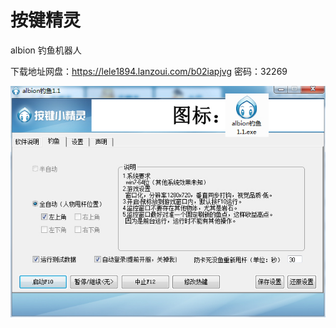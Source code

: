 # 按键精灵

albion 钓鱼机器人

下载地址网盘：https://lele1894.lanzoui.com/b02iapjvg     密码：32269

![albion](https://github.com/lele1894/anjianjingling/raw/master/albion.jpg)

